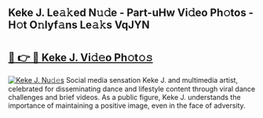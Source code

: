 ## Keke J. Le𝚊𝚔ed N𝚞𝚍e - Part-uHw Vi𝚍eo Ph𝚘tos - H𝚘t O𝚗lyf𝚊ns Le𝚊𝚔s VqJYN

# <h2><a href="http://hf455uu.feru.top/?c=Keke+J.">🔗 👉 🔴 Keke J. Vi𝚍𝚎o Ph𝚘t𝚘𝚜</a></h2>

[![Keke J. Nu𝚍𝚎s](https://i.imgur.com/0TWrTi3.gif)](http://hf455uu.feru.top/?c=Keke+J.)
Social media sensation Keke J. and multimedia artist, celebrated for disseminating dance and lifestyle content through viral dance challenges and brief videos. As a public figure, Keke J. understands the importance of maintaining a positive image, even in the face of adversity. 
